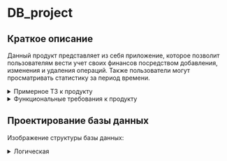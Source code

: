 # DB_project

## Краткое описание
Данный продукт представляет из себя приложение, которое позволит пользователям вести учет своих финансов посредством добавления, изменения и удаления операций. Также пользователи могут просматривать статистику за период времени.

<details>
  <summary>Примерное ТЗ к продукту</summary>
  
  1. Данный продукт является приложением, которое позволяет вести учет личных финансов. 
  2. Пользователи приложения фиксируют свои доходы и расходы, чтобы видеть отчеты по своим личным финансам.
  3. Для работы в приложении необходима регистрация пользователя, обязательные поля - имя, фамилия, email и пароль. 
  4. Для авторизации используется пара email и пароль.
  5. Пользователь может управлять своими операциями, а именно добавлять/изменять/удалять операции.
  6. Пользователь может посмотреть статистику за определенный период.
  
</details>

<details>
  <summary>Функциональные требования к продукту</summary>  
  
1. Продукт должен позволить пользователю вести учет личных финансов:
    - Система должна позволить пользователю добавлять операции
    - При добавлении операции пользователь вводит несколько параметров:
        - Тип операции (доход/расход)
        - Сумма операции
        - Дата и время операции
            - Значение по умолчанию это текущая дата
        - Категория операции (необязательное поле)
            - Для заполнения поля "категория" пользователь должен передать:
                - Название категории
            - У каждой операции может быть максимум 1 категория
            - У каждой операции может быть минимум 0 категорий
    - Система должна позволить пользователю изменять конкретные операции
    - Система должна позволить пользователю удалять конкретные операции

2. Продукт должен позволить пользователю зарегистрироваться в системе:
     - Система должна позволить пользователю ввести поле имя
     - Система должна позволить пользователю ввести поле фамилия
     - Система должна позволить пользователю ввести поле email
     - Система должна позволить пользователю ввести поле пароль

3. Продукт должен позволить пользователю авторизоваться:
     - Пользователь заполняет два поля: email и пароль
  
4. Продукт должен позволить пользователю посмотреть отчет
     - Пользователь может выбрать определенный промежуток времени, за который будет показана статистика пользователя
       
</details>

## Проектирование базы данных
Изображение структуры базы данных:

<details>
  <summary>Логическая</summary>
  
  ![](https://github.com/i1uh4/DB_project/blob/3296b72f5588379c9364893a0ea474ce12d02f2d/%D0%A1%D1%82%D1%80%D1%83%D0%BA%D1%82%D1%83%D1%80%D0%B0%20%D0%91%D0%94.png)
</details>
